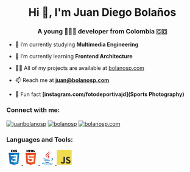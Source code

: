 <h1 align="center">Hi 👋, I'm Juan Diego Bolaños</h1>
<h3 align="center">A young 👨🏽‍💻 developer from Colombia 🇨🇴</h3>

- 🔭 I’m currently studying **Multimedia Engineering**

- 🌱 I’m currently learning **Frontend Architecture**

- 👨‍💻 All of my projects are available at [bolanosp.com](bolanosp.com)

- 📫 Reach me at **juan@bolanosp.com**

- 📸 Fun fact **[instagram.com/fotodeportivajd](Sports Photography)**

<h3 align="left">Connect with me:</h3>
<p align="left">
<a href="https://twitter.com/juanbolanosp" target="blank"><img align="center" src="https://raw.githubusercontent.com/rahuldkjain/github-profile-readme-generator/master/src/images/icons/Social/twitter.svg" alt="juanbolanosp" height="30" width="40" /></a>
<a href="https://linkedin.com/in/bolanosp" target="blank"><img align="center" src="https://raw.githubusercontent.com/rahuldkjain/github-profile-readme-generator/master/src/images/icons/Social/linked-in-alt.svg" alt="bolanosp" height="30" width="40" /></a>
<a href="/bolanosp.com" target="blank"><img align="center" src="https://raw.githubusercontent.com/rahuldkjain/github-profile-readme-generator/master/src/images/icons/Social/rss.svg" alt="bolanosp.com" height="30" width="40" /></a>
</p>

<h3 align="left">Languages and Tools:</h3>
<p align="left"> <a href="https://www.w3schools.com/css/" target="_blank" rel="noreferrer"> <img src="https://raw.githubusercontent.com/devicons/devicon/master/icons/css3/css3-original-wordmark.svg" alt="css3" width="40" height="40"/> </a> <a href="https://www.w3.org/html/" target="_blank" rel="noreferrer"> <img src="https://raw.githubusercontent.com/devicons/devicon/master/icons/html5/html5-original-wordmark.svg" alt="html5" width="40" height="40"/> </a> <a href="https://www.java.com" target="_blank" rel="noreferrer"> <img src="https://raw.githubusercontent.com/devicons/devicon/master/icons/java/java-original.svg" alt="java" width="40" height="40"/> </a> <a href="https://developer.mozilla.org/en-US/docs/Web/JavaScript" target="_blank" rel="noreferrer"> <img src="https://raw.githubusercontent.com/devicons/devicon/master/icons/javascript/javascript-original.svg" alt="javascript" width="40" height="40"/> </a> </p>


